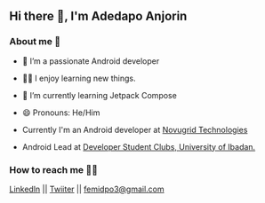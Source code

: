 ## Hi there 👋, I'm Adedapo Anjorin
### About me 🚀
- 🚀 I’m a passionate Android developer
- 👨‍💻 I enjoy learning new things. 
- 🌱 I’m currently learning Jetpack Compose
- 😄 Pronouns: He/Him

- Currently I'm an Android developer at [Novugrid Technologies](https://www.novugrid.com/) 
- Android Lead at [Developer Student Clubs, University of Ibadan.](https://gdsc.community.dev/university-of-ibadan/)
### How to reach me 🙋‍♂️
[Linkedln](https://www.linkedin.com/in/adedapo-anjorin-579934141/) || [Twiiter](https://twitter.com/_ade_dapo_) || femidpo3@gmail.com


<!--
**dapoanjorin/dapoanjorin** is a ✨ _special_ ✨ repository because its `README.md` (this file) appears on your GitHub profile.

Here are some ideas to get you started:

- 🔭 I’m currently working on ...
- 🌱 I’m currently learning ...
- 👯 I’m looking to collaborate on ...
- 🤔 I’m looking for help with ...
- 💬 Ask me about ...
- 📫 How to reach me: ...
- 😄 Pronouns: ...
- ⚡ Fun fact: ...
-->


